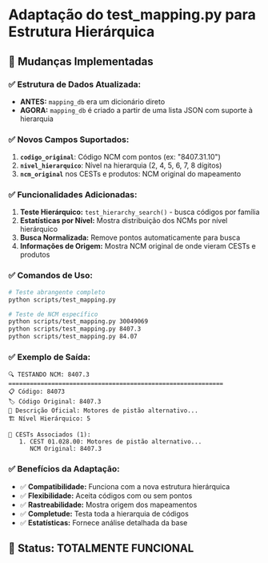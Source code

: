 # Adaptação do test_mapping.py para Estrutura Hierárquica

## 🔄 Mudanças Implementadas

### ✅ **Estrutura de Dados Atualizada:**

- **ANTES:** `mapping_db` era um dicionário direto
- **AGORA:** `mapping_db` é criado a partir de uma lista JSON com suporte à hierarquia

### ✅ **Novos Campos Suportados:**

1. **`codigo_original`**: Código NCM com pontos (ex: "8407.31.10")
2. **`nivel_hierarquico`**: Nível na hierarquia (2, 4, 5, 6, 7, 8 dígitos)
3. **`ncm_original`** nos CESTs e produtos: NCM original do mapeamento

### ✅ **Funcionalidades Adicionadas:**

1. **Teste Hierárquico:** `test_hierarchy_search()` - busca códigos por família
2. **Estatísticas por Nível:** Mostra distribuição dos NCMs por nível hierárquico
3. **Busca Normalizada:** Remove pontos automaticamente para busca
4. **Informações de Origem:** Mostra NCM original de onde vieram CESTs e produtos

### ✅ **Comandos de Uso:**

```bash
# Teste abrangente completo
python scripts/test_mapping.py

# Teste de NCM específico
python scripts/test_mapping.py 30049069
python scripts/test_mapping.py 8407.3
python scripts/test_mapping.py 84.07
```

### ✅ **Exemplo de Saída:**

```
🔍 TESTANDO NCM: 8407.3
============================================================
📋 Código: 84073
🏷️ Código Original: 8407.3
📝 Descrição Oficial: Motores de pistão alternativo...
🏗️ Nível Hierárquico: 5

🎯 CESTs Associados (1):
   1. CEST 01.028.00: Motores de pistão alternativo...
      NCM Original: 8407.3
```

### ✅ **Benefícios da Adaptação:**

- ✅ **Compatibilidade:** Funciona com a nova estrutura hierárquica
- ✅ **Flexibilidade:** Aceita códigos com ou sem pontos
- ✅ **Rastreabilidade:** Mostra origem dos mapeamentos
- ✅ **Completude:** Testa toda a hierarquia de códigos
- ✅ **Estatísticas:** Fornece análise detalhada da base

## 🎯 **Status: TOTALMENTE FUNCIONAL**

